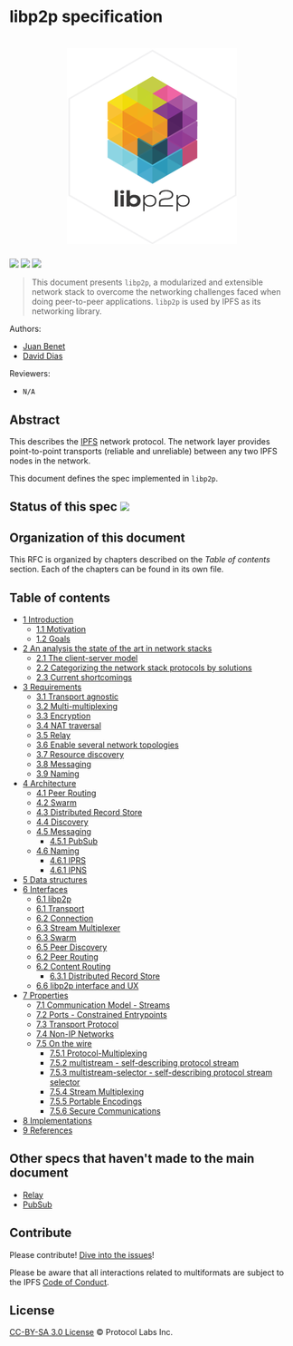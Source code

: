 # libp2p specification

<h1 align="center">
  <img src="https://raw.githubusercontent.com/libp2p/libp2p/a13997787e57d40d6315b422afbe1ceb62f45511/logo/libp2p-logo.png" alt="libp2p logo"/>
</h1>

[![](https://img.shields.io/badge/made%20by-Protocol%20Labs-blue.svg?style=flat-square)](http://ipn.io)
[![](https://img.shields.io/badge/project-libp2p-blue.svg?style=flat-square)](http://github.com/libp2p/libp2p)
[![](https://img.shields.io/badge/freenode-%23ipfs-blue.svg?style=flat-square)](http://webchat.freenode.net/?channels=%23ipfs)

> This document presents `libp2p`, a modularized and extensible network stack to overcome the networking challenges faced when doing peer-to-peer applications. `libp2p` is used by IPFS as its networking library.

Authors:

- [Juan Benet](https://github.com/jbenet)
- [David Dias](https://github.com/diasdavid)

Reviewers:

- `N/A`

## Abstract

This describes the [IPFS](https://ipfs.io/) network protocol. The network layer provides point-to-point transports (reliable and unreliable) between any two IPFS nodes in the network.

This document defines the spec implemented in `libp2p`.

## Status of this spec ![](https://img.shields.io/badge/status-wip-orange.svg?style=flat-square)

## Organization of this document

This RFC is organized by chapters described on the *Table of contents* section. Each of the chapters can be found in its own file.

## Table of contents

- [1 Introduction](1-introduction.md)
  - [1.1 Motivation](1-introduction.md#11-motivation)
  - [1.2 Goals](1-introduction.md#12-goals)
- [2 An analysis the state of the art in network stacks](2-state-of-the-art.md)
  - [2.1 The client-server model](2-state-of-the-art.md#21-the-client-server-model)
  - [2.2 Categorizing the network stack protocols by solutions](2-state-of-the-art.md#22-categorizing-the-network-stack-protocols-by-solutions)
  - [2.3 Current shortcomings](2-state-of-the-art.md#23-current-shortcomings)
- [3 Requirements](3-requirements.md)
  - [3.1 Transport agnostic](3-requirements.md#34-transport-agnostic)
  - [3.2 Multi-multiplexing](3-requirements.md#35-multi-multiplexing)
  - [3.3 Encryption](3-requirements.md#33-encryption)
  - [3.4 NAT traversal](3-requirements.md#31-nat-traversal)
  - [3.5 Relay](3-requirements.md#32-relay)
  - [3.6 Enable several network topologies](3-requirements.md#36-enable-several-network-topologies)
  - [3.7 Resource discovery](3-requirements.md#37-resource-discovery)
  - [3.8 Messaging](3-requirements.md#38-messaging)
  - [3.9 Naming](3-requirements.md#38-naming)
- [4 Architecture](4-architecture.md)
  - [4.1 Peer Routing](4-architecture.md#41-peer-routing)
  - [4.2 Swarm](4-architecture.md#42-swarm)
  - [4.3 Distributed Record Store](4-architecture.md#43-distributed-record-store)
  - [4.4 Discovery](4-architecture.md#44-discovery)
  - [4.5 Messaging](4-architecture.md#45-messaging)
    - [4.5.1 PubSub]()
  - [4.6 Naming]()
    - [4.6.1 IPRS]()
    - [4.6.1 IPNS]()
- [5 Data structures](5-datastructures.md)
- [6 Interfaces](6-interfaces.md)
  - [6.1 libp2p](6-interfaces.md#61-libp2p)
  - [6.1 Transport](6-interfaces.md)
  - [6.2 Connection](6-interfaces.md)
  - [6.3 Stream Multiplexer](6-interfaces.md)
  - [6.3 Swarm](6-interfaces.md#63-swarm)
  - [6.5 Peer Discovery](6-interfaces.md#65-peer-discovery)
  - [6.2 Peer Routing](6-interfaces.md#62-peer-routing)
  - [6.2 Content Routing](6-interfaces.md#62-peer-routing)
    - [6.3.1 Distributed Record Store](6-interfaces.md#64-distributed-record-store)
  - [6.6 libp2p interface and UX](6-interfaces.md#66-libp2p-interface-and-ux)
- [7 Properties](7-properties.md)
  - [7.1 Communication Model - Streams](7-properties.md#71-communication-model---streams)
  - [7.2 Ports - Constrained Entrypoints](7-properties.md#72-ports---constrained-entrypoints)
  - [7.3 Transport Protocol](7-properties.md#73-transport-protocols)
  - [7.4 Non-IP Networks](7-properties.md#74-non-ip-networks)
  - [7.5 On the wire](7-properties.md#75-on-the-wire)
    - [7.5.1 Protocol-Multiplexing](7-properties.md#751-protocol-multiplexing)
    - [7.5.2 multistream - self-describing protocol stream](7-properties.md#752-multistream---self-describing-protocol-stream)
    - [7.5.3 multistream-selector - self-describing protocol stream selector](7-properties.md#753-multistream-selector---self-describing-protocol-stream-selector)
    - [7.5.4 Stream Multiplexing](7-properties.md#754-stream-multiplexing)
    - [7.5.5 Portable Encodings](7-properties.md#755-portable-encodings)
    - [7.5.6 Secure Communications](7-properties.md#756-secure-communications)
- [8 Implementations](8-implementations.md)
- [9 References](9-references.md)

## Other specs that haven't made to the main document

- [Relay](/relay)
- [PubSub](/pubsub)

## Contribute

Please contribute! [Dive into the issues](https://github.com/libp2p/specs/issues)!

Please be aware that all interactions related to multiformats are subject to the IPFS [Code of Conduct](https://github.com/ipfs/community/blob/master/code-of-conduct.md).

## License

[CC-BY-SA 3.0 License](https://creativecommons.org/licenses/by-sa/3.0/us/) © Protocol Labs Inc.
